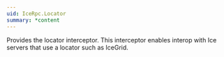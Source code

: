 ```yaml
---
uid: IceRpc.Locator
summary: *content
---
```


Provides the locator interceptor. This interceptor enables interop with Ice servers that use a locator such as IceGrid.
